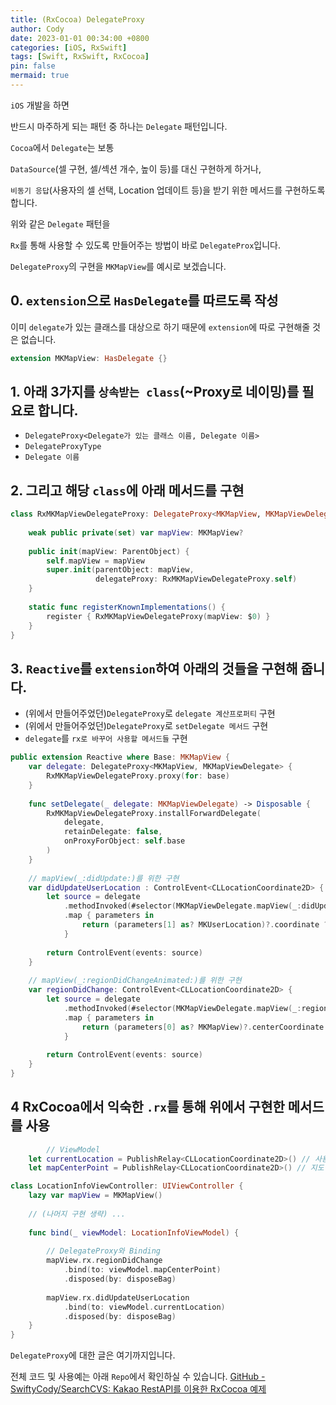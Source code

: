 ```yaml
---
title: (RxCocoa) DelegateProxy
author: Cody
date: 2023-01-01 00:34:00 +0800
categories: [iOS, RxSwift]
tags: [Swift, RxSwift, RxCocoa]
pin: false
mermaid: true
---
```


`iOS` 개발을 하면

반드시 마주하게 되는 패턴 중 하나는 `Delegate` 패턴입니다.

`Cocoa`에서 `Delegate`는 보통

`DataSource`(셀 구현, 셀/섹션 개수, 높이 등)를 대신 구현하게 하거나,

`비동기 응답`(사용자의 셀 선택, Location 업데이트 등)을 받기 위한 메서드를 구현하도록 합니다.

위와 같은 `Delegate` 패턴을

`Rx`를 통해 사용할 수 있도록 만들어주는 방법이 바로 `DelegateProx`입니다.

`DelegateProxy`의 구현을 `MKMapView`를 예시로 보겠습니다.

## 0. `extension`으로 `HasDelegate`를 따르도록 작성
이미 `delegate`가 있는 클래스를 대상으로 하기 때문에 `extension`에 따로 구현해줄 것은 없습니다.

```swift
extension MKMapView: HasDelegate {}
```

## 1. 아래 3가지를 `상속받는 class`(~Proxy로 네이밍)를 필요로 합니다.
- `DelegateProxy<Delegate가 있는 클래스 이름, Delegate 이름>`
- `DelegateProxyType`
- `Delegate 이름`

## 2. 그리고 해당 `class`에 아래 메서드를 구현

```swift
class RxMKMapViewDelegateProxy: DelegateProxy<MKMapView, MKMapViewDelegate>, DelegateProxyType, MKMapViewDelegate {
    
    weak public private(set) var mapView: MKMapView?
    
    public init(mapView: ParentObject) {
        self.mapView = mapView
        super.init(parentObject: mapView,
                   delegateProxy: RxMKMapViewDelegateProxy.self)
    }
    
    static func registerKnownImplementations() {
        register { RxMKMapViewDelegateProxy(mapView: $0) }
    }
}
```

## 3. `Reactive`를 `extension`하여 아래의 것들을 구현해 줍니다.

- (위에서 만들어주었던)`DelegateProxy`로 `delegate 계산프로퍼티` 구현
- (위에서 만들어주었던)`DelegateProxy`로 `setDelegate 메서드` 구현
- `delegate`를 `rx로 바꾸어 사용할 메서드들` 구현

```swift
public extension Reactive where Base: MKMapView {
    var delegate: DelegateProxy<MKMapView, MKMapViewDelegate> {
        RxMKMapViewDelegateProxy.proxy(for: base)
    }
    
    func setDelegate(_ delegate: MKMapViewDelegate) -> Disposable {
        RxMKMapViewDelegateProxy.installForwardDelegate(
            delegate,
            retainDelegate: false,
            onProxyForObject: self.base
        )
    }
    
    // mapView(_:didUpdate:)를 위한 구현
    var didUpdateUserLocation : ControlEvent<CLLocationCoordinate2D> {
        let source = delegate
            .methodInvoked(#selector(MKMapViewDelegate.mapView(_:didUpdate:)))
            .map { parameters in
                return (parameters[1] as? MKUserLocation)?.coordinate ?? CLLocationCoordinate2D()
            }
        
        return ControlEvent(events: source)
    }
    
    // mapView(_:regionDidChangeAnimated:)를 위한 구현
    var regionDidChange: ControlEvent<CLLocationCoordinate2D> {
        let source = delegate
            .methodInvoked(#selector(MKMapViewDelegate.mapView(_:regionDidChangeAnimated:)))
            .map { parameters in
                return (parameters[0] as? MKMapView)?.centerCoordinate ?? CLLocationCoordinate2D()
            }
        
        return ControlEvent(events: source)
    }
}
```
## 4 RxCocoa에서 익숙한 `.rx`를 통해 위에서 구현한 메서드를 사용

```swift
		// ViewModel
    let currentLocation = PublishRelay<CLLocationCoordinate2D>() // 사용자 위치
    let mapCenterPoint = PublishRelay<CLLocationCoordinate2D>() // 지도 중심
```

```swift
class LocationInfoViewController: UIViewController {
    lazy var mapView = MKMapView()
    
    // (나머지 구현 생략) ...
    
    func bind(_ viewModel: LocationInfoViewModel) {
    
        // DelegateProxy와 Binding
        mapView.rx.regionDidChange
            .bind(to: viewModel.mapCenterPoint)
            .disposed(by: disposeBag)
        
        mapView.rx.didUpdateUserLocation
            .bind(to: viewModel.currentLocation)
            .disposed(by: disposeBag)
    }
}
```

`DelegateProxy`에 대한 글은 여기까지입니다.

전체 코드 및 사용예는 아래 `Repo`에서 확인하실 수 있습니다.
[GitHub - SwiftyCody/SearchCVS: Kakao RestAPI를 이용한 RxCocoa 예제](https://github.com/SwiftyCody/SearchCVS)